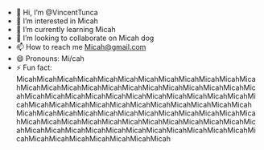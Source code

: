 - 👋 Hi, I’m @VincentTunca
- 👀 I’m interested in Micah
- 🌱 I’m currently learning Micah
- 💞️ I’m looking to collaborate on Micah dog
- 📫 How to reach me Micah@gmail.com
- 😄 Pronouns: Mi/cah
- ⚡ Fun fact: MicahMicahMicahMicahMicahMicahMicahMicahMicahMicahMicahMicahMicahMicahMicahMicahMicahMicahMicahMicahMicahMicahMicahMicahMicahMicahMicahMicahMicahMicahMicahMicahMicahMicahMicahMicahMicahMicahMicahMicahMicahMicahMicahMicahMicahMicahMicahMicahMicahMicahMicahMicahMicahMicahMicahMicahMicahMicahMicahMicahMicahMicahMicahMicahMicahMicahMicahMicahMicahMicahMicahMicahMicahMicahMicahMicahMicahMicahMicahMicahMicahMicahMicahMicahMicahMicahMicahMicahMicahMicah

<!---
VincentTunca/VincentTunca is a ✨ special ✨ repository because its `README.md` (this file) appears on your GitHub profile.
You can click the Preview link to take a look at your changes.
--->
